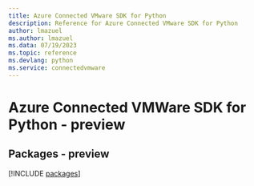 ```yaml
---
title: Azure Connected VMware SDK for Python
description: Reference for Azure Connected VMware SDK for Python
author: lmazuel
ms.author: lmazuel
ms.data: 07/19/2023
ms.topic: reference
ms.devlang: python
ms.service: connectedvmware
---
```

# Azure Connected VMWare SDK for Python - preview
## Packages - preview
[!INCLUDE [packages](connected-vmware-index.md)]